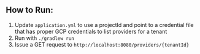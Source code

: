 ## How to Run:

1. Update `application.yml` to use a projectId and point to a credential file that has proper GCP credentials to list providers for a tenant
2. Run with `./gradlew run`
3. Issue a GET request to `http://localhost:8080/providers/{tenantId}`

